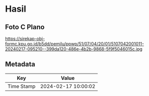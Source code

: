 # Hasil

## Foto C Plano

https://sirekap-obj-formc.kpu.go.id/b5dd/pemilu/ppwp/51/07/04/20/01/5107042001011-20240217-095210--399da120-486e-4b2b-9868-5f9f5046015c.jpg


## Metadata

| Key        | Value               |
| ---------- | ------------------- |
| Time Stamp | 2024-02-17 10:00:02 |



